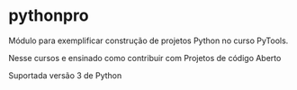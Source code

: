 # pythonpro
Módulo para exemplificar construção de projetos Python no curso PyTools.

Nesse cursos e ensinado como contribuir com Projetos de código Aberto

Suportada versão 3 de Python